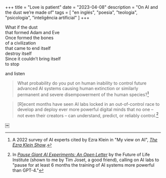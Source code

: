 +++
title = "Love is patient"
date = "2023-04-08"
description = "On AI and the dust we’re made of"
tags = [
    "en inglés", "poesia", "teologia", "psicologia", "inteligência artificial"
]
+++

What if the dust  
that formed Adam and Eve  
Once formed the bones  
of a civilization  
that came to end itself  
destroy itself  
Since it couldn’t bring itself  
to stop  

and listen

>What probability do you put on human inability to control future advanced AI systems causing human extinction or similarly permanent and severe disempowerment of the human species?[^1]

>[R]ecent months have seen AI labs locked in an out-of-control race to develop and deploy ever more powerful digital minds that no one – not even their creators – can understand, predict, or reliably control.[^2]

￼
[^1]: A 2022 survey of AI experts cited by Ezra Klein in "My view on AI", [_The Ezra Klein Show_](https://pca.st/episode/c631ce08-07fd-4c3a-a0d9-44d60e764fd5).
[^2]: In [_Pause Giant AI Experiments: An Open Letter_](https://futureoflife.org/open-letter/pause-giant-ai-experiments/) by the Future of Life Institute (shown to me by Tim Joset, a good friend), calling on AI labs to "pause for at least 6 months the training of AI systems more powerful than GPT-4."
